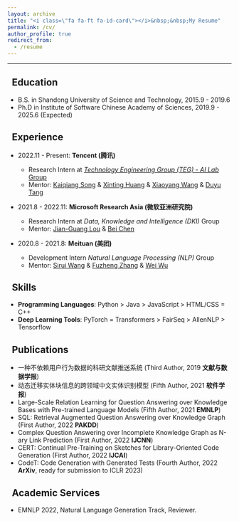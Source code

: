 ```yaml
---
layout: archive
title: "<i class=\"fa fa-ft fa-id-card\"></i>&nbsp;&nbsp;My Resume"
permalink: /cv/
author_profile: true
redirect_from:
  - /resume
---
```


---

## <i class="fa fa-ft fa-university"></i>&nbsp;&nbsp;Education

* B.S. in Shandong University of Science and Technology, 2015.9 - 2019.6
* Ph.D in Institute of Software Chinese Academy of Sciences, 2019.9 - 2025.6 (Expected)

## <i class="fa fa-ft fa-users"></i>&nbsp;&nbsp;Experience

* 2022.11 - Present: **Tencent (腾讯)**
  * Research Intern at [*Technology Engineering Group (TEG) - AI Lab* Group](https://ai.tencent.com/ailab/zh/index)
  * Mentor: [Kaiqiang Song](https://scholar.google.com/citations?user=PHoJwakAAAAJ&hl=zh-CN&oi=ao) & [Xinting Huang](https://scholar.google.com/citations?user=QmyPDWQAAAAJ&hl=zh-CN&oi=ao) & [Xiaoyang Wang](https://scholar.google.com/citations?user=EeppWmkAAAAJ&hl=zh-CN&oi=ao) & [Duyu Tang](https://scholar.google.com/citations?user=9uz-D-kAAAAJ&hl=zh-CN&oi=ao) 

* 2021.8 - 2022.11: **Microsoft Research Asia (微软亚洲研究院)**
  * Research Intern at *Data, Knowledge and Intelligence (DKI)* Group
  * Mentor: [Jian-Guang Lou](https://www.microsoft.com/en-us/research/people/jlou/) & [Bei Chen](https://www.microsoft.com/en-us/research/people/beichen/)

* 2020.8 - 2021.8: **Meituan (美团)**
  * Development Intern *Natural Language Processing (NLP)* Group
  * Mentor: [Sirui Wang](https://www.researchgate.net/profile/Sirui-Wang-26) & [Fuzheng Zhang](https://scholar.google.com/citations?user=8R0hla4AAAAJ&hl=zh-CN&oi=ao) & [Wei Wu](https://scholar.google.com/citations?user=YtqXSzMAAAAJ&hl=zh-CN&oi=ao) 

## <i class="fa fa-ft fa-cogs"></i>&nbsp;&nbsp;Skills

* **Programming Languages**: Python > Java > JavaScript > HTML/CSS = C++
* **Deep Learning Tools**:  PyTorch = Transformers > FairSeq > AllenNLP > Tensorflow

## <i class="fa fa-ft fa-book"></i>&nbsp;&nbsp;Publications

* 一种不依赖用户行为数据的科研文献推送系统 (Third Author, 2019 **文献与数据学报**)
* 动态迁移实体块信息的跨领域中文实体识别模型 (Fifth Author, 2021 **软件学报**)
* Large-Scale Relation Learning for Question Answering over Knowledge Bases with Pre-trained Language Models (Fifth Author, 2021 **EMNLP**)
* SQL: Retrieval Augmented Question Answering over Knowledge Graph (First Author, 2022 **PAKDD**)
* Complex Question Answering over Incomplete Knowledge Graph as N-ary Link Prediction (First Author, 2022 **IJCNN**)
* CERT: Continual Pre-Training on Sketches for Library-Oriented Code Generation (First Author, 2022 **IJCAI**)
* CodeT: Code Generation with Generated Tests (Fourth Author, 2022 **ArXiv**, ready for submission to ICLR 2023)

## <i class="fa fa-ft fa-heart"></i>&nbsp;&nbsp;Academic Services

* EMNLP 2022, Natural Language Generation Track, Reviewer.

